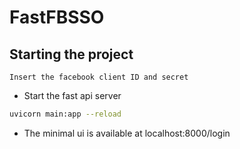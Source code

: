 # FastFBSSO

## Starting the project

```Insert the facebook client ID and secret```

* Start the fast api server
```bash
uvicorn main:app --reload
```

* The minimal ui is available at localhost:8000/login
  

